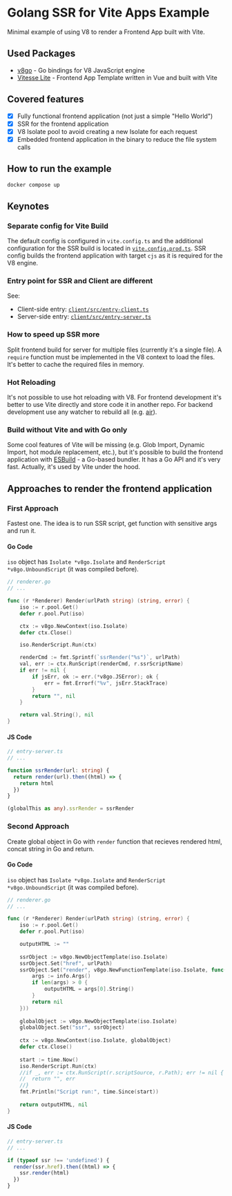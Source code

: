 # Golang SSR for Vite Apps Example

Minimal example of using V8 to render a Frontend App built with Vite.

## Used Packages

- [v8go](https://github.com/rogchap/v8go) - Go bindings for V8 JavaScript engine
- [Vitesse Lite](https://github.com/antfu/vitesse-lite) - Frontend App Template written in Vue and built with Vite

## Covered features

- [x] Fully functional frontend application (not just a simple "Hello World")
- [x] SSR for the frontend application
- [x] V8 Isolate pool to avoid creating a new Isolate for each request
- [x] Embedded frontend application in the binary to reduce the file system calls

## How to run the example

```bash
docker compose up
```

## Keynotes

### Separate config for Vite Build

The default config is configured in `vite.config.ts` and the additional configuration for the SSR build is located in [`vite.config.prod.ts`](client/vite.config.prod.ts).
SSR config builds the frontend application with target `cjs` as it is required for the V8 engine.

### Entry point for SSR and Client are different

See:
- Client-side entry: [`client/src/entry-client.ts`](client/src/entry-client.ts)
- Server-side entry: [`client/src/entry-server.ts`](client/src/entry-server.ts)

### How to speed up SSR more

Split frontend build for server for multiple files (currently it's a single file).
A `require` function must be implemented in the V8 context to load the files.
It's better to cache the required files in memory.

### Hot Reloading

It's not possible to use hot reloading with V8. For frontend development it's better to use Vite directly and store code it in another repo. 
For backend development use any watcher to rebuild all (e.g. [air](https://github.com/cosmtrek/air)).

### Build without Vite and with Go only

Some cool features of Vite will be missing (e.g. Glob Import, Dynamic Import, hot module replacement, etc.), 
but it's possible to build the frontend application with [ESBuild](https://github.com/evanw/esbuild) - a Go-based bundler. It has a Go API and it's very fast.
Actually, it's used by Vite under the hood.

## Approaches to render the frontend application
### First Approach

Fastest one. The idea is to run SSR script, get function with sensitive args and run it.

#### Go Code

`iso` object has `Isolate *v8go.Isolate` and `RenderScript *v8go.UnboundScript` (it was compiled before).

```go
// renderer.go
// ...

func (r *Renderer) Render(urlPath string) (string, error) {
	iso := r.pool.Get()
	defer r.pool.Put(iso)

	ctx := v8go.NewContext(iso.Isolate)
	defer ctx.Close()

	iso.RenderScript.Run(ctx)

	renderCmd := fmt.Sprintf(`ssrRender("%s")`, urlPath)
	val, err := ctx.RunScript(renderCmd, r.ssrScriptName)
	if err != nil {
		if jsErr, ok := err.(*v8go.JSError); ok {
			err = fmt.Errorf("%v", jsErr.StackTrace)
		}
		return "", nil
	}

	return val.String(), nil
}
```

#### JS Code

```typescript
// entry-server.ts
// ...

function ssrRender(url: string) {
  return render(url).then((html) => {
    return html
  })
}

(globalThis as any).ssrRender = ssrRender
```


### Second Approach

Create global object in Go with `render` function that recieves rendered html, concat string in Go and return.

#### Go Code

`iso` object has `Isolate *v8go.Isolate` and `RenderScript *v8go.UnboundScript` (it was compiled before).

```go
// renderer.go
// ...

func (r *Renderer) Render(urlPath string) (string, error) {
	iso := r.pool.Get()
	defer r.pool.Put(iso)

	outputHTML := ""
	
	ssrObject := v8go.NewObjectTemplate(iso.Isolate)
	ssrObject.Set("href", urlPath)
	ssrObject.Set("render", v8go.NewFunctionTemplate(iso.Isolate, func(info *v8go.FunctionCallbackInfo) *v8go.Value {
		args := info.Args()
		if len(args) > 0 {
			outputHTML = args[0].String()
		}
		return nil
	}))
	
	globalObject := v8go.NewObjectTemplate(iso.Isolate)
	globalObject.Set("ssr", ssrObject)
	
	ctx := v8go.NewContext(iso.Isolate, globalObject)
	defer ctx.Close()
	
	start := time.Now()
	iso.RenderScript.Run(ctx)
	//if _, err := ctx.RunScript(r.scriptSource, r.Path); err != nil {
	//	return "", err
	//}
	fmt.Println("Script run:", time.Since(start))
	
	return outputHTML, nil
}
```

#### JS Code

```typescript
// entry-server.ts
// ...

if (typeof ssr !== 'undefined') {
  render(ssr.href).then((html) => {
    ssr.render(html)
  })
}
```

